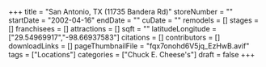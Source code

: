 +++
title = "San Antonio, TX (11735 Bandera Rd)"
storeNumber = ""
startDate = "2002-04-16"
endDate = ""
cuDate = ""
remodels = []
stages = []
franchisees = []
attractions = []
sqft = ""
latitudeLongitude = ["29.54969917","-98.66937583"]
citations = []
contributors = []
downloadLinks = []
pageThumbnailFile = "fqx7onohd6V5jq_EzHwB.avif"
tags = ["Locations"]
categories = ["Chuck E. Cheese's"]
draft = false
+++
